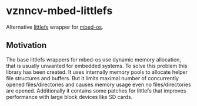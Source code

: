 # vznncv-mbed-littlefs

Alternative [littlefs](https://github.com/ARMmbed/littlefs) wrapper for [mbed-os](https://github.com/ARMmbed/mbed-os).

## Motivation

The base littlefs wrappers for mbed-os use dynamic memory allocation, that is usually unwanted for embedded systems.
To solve this problem this library has been created. It uses internally memory pools to allocate 
helper file structures and buffers. But it limits maximal number of concurrently opened files/directories and
causes memory usage even no files/directories are opened.
Additionally it contains some patches for littlefs that improves performance with large block devices like SD cards.

